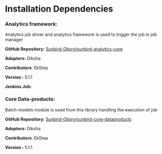 # Installation Dependencies

### Analytics framework: <a href="#authentication" id="authentication"></a>

Analytics job driver and analytics framework is used to trigger the job in job manager

**GitHub Repository:** [Sunbird-Obsrv/sunbird-analytics-core](https://github.com/Sunbird-Obsrv/sunbird-analytics-core)

**Adopters:** Diksha

**Contributors**: EkStep

**Version :** 5.1.1

**Jenkins Job:** &#x20;

### Core Data-products: <a href="#api-manager-util" id="api-manager-util"></a>

Batch-models module is used from this library handling the execution of job

**GitHub Repository:** [Sunbird-Obsrv/sunbird-core-dataproducts](https://github.com/Sunbird-Obsrv/sunbird-core-dataproducts)

**Adopters:** Diksha

**Contributors**: EkStep

**Version :** 5.1.1
